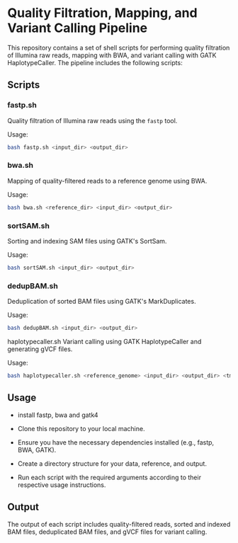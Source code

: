 # Quality Filtration, Mapping, and Variant Calling Pipeline

This repository contains a set of shell scripts for performing quality filtration of Illumina raw reads, mapping with BWA, and variant calling with GATK HaplotypeCaller. The pipeline includes the following scripts:

## Scripts

### fastp.sh

Quality filtration of Illumina raw reads using the `fastp` tool.

Usage:
```bash
bash fastp.sh <input_dir> <output_dir>

```

### bwa.sh

Mapping of quality-filtered reads to a reference genome using BWA.

Usage:

```bash
bash bwa.sh <reference_dir> <input_dir> <output_dir>

```
### sortSAM.sh
Sorting and indexing SAM files using GATK's SortSam.

Usage:

```bash
bash sortSAM.sh <input_dir> <output_dir>
```

### dedupBAM.sh
Deduplication of sorted BAM files using GATK's MarkDuplicates.

Usage:
```bash
bash dedupBAM.sh <input_dir> <output_dir>
```

haplotypecaller.sh
Variant calling using GATK HaplotypeCaller and generating gVCF files.

Usage:
```bash
bash haplotypecaller.sh <reference_genome> <input_dir> <output_dir> <tmp_dir> <num_runs>
```

## Usage
- install fastp, bwa and gatk4
  
- Clone this repository to your local machine.

- Ensure you have the necessary dependencies installed (e.g., fastp, BWA, GATK).

- Create a directory structure for your data, reference, and output.

- Run each script with the required arguments according to their respective usage instructions.

## Output
The output of each script includes quality-filtered reads, sorted and indexed BAM files, deduplicated BAM files, and gVCF files for variant calling.


